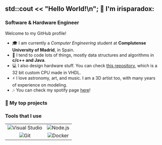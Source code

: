 ## std::cout << "Hello World!\n"; 👋 I'm irisparadox:

### **Software & Hardware** Engineer

Welcome to my GitHub profile!
- 🎓 I am currently a _Computer Engineering_ student at **Complutense University of Madrid**, in Spain.
- 🌱 I tend to code lots of things, mostly data structures and algorithms in **c/c++ and Java**.
- 💻 I also design hardware stuff. You can check [this repository](https://github.com/irisparadox/BOPPBIPP3), which is a 32 bit custom CPU made in VHDL.
- ⚡ I love astronomy, art, and music. I am a 3D artist too, with many years of experience on modeling.
- 🎶 You can check my spotify page [here](https://open.spotify.com/artist/2Ubm853gnUsFHOgZxQoQxd)!

### 🚀 My top projects


### Tools that I use

<table>
  <tr>
    <td align="center">
      <img src="https://img.shields.io/badge/Visual-Studio-purple?style=for-the-badge&logo=cplusplus" alt="Visual Studio" />
    </td>
    <td align="center">
      <img src="https://img.shields.io/badge/Node.js-green?style=for-the-badge&logo=nodedotjs" alt="Node.js" />
    </td>
  </tr>
  <tr>
    <td align="center">
      <img src="https://img.shields.io/badge/Git-F05032?style=for-the-badge&logo=git&logoColor=white" alt="Git" />
    </td>
    <td align="center">
      <img src="https://img.shields.io/badge/Docker-blue?style=for-the-badge&logo=docker" alt="Docker" />
    </td>
  </tr>
</table>
